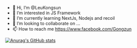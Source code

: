 - 👋 Hi, I’m @LeuKongsun
- 👀 I’m interested in JS Framework
- 🌱 I’m currently learning NextJs, Nodejs and recoil
- 💞️ I’m looking to collaborate on ...
- 📫 How to reach me https://www.facebook.com/Gongzun

[![Anurag's GitHub stats](https://github-readme-stats.vercel.app/api?username=LeuKongsun)](https://github.com/anuraghazra/github-readme-stats)

<!---
LeuKongsun/LeuKongsun is a ✨ special ✨ repository because its `README.md` (this file) appears on your GitHub profile.
You can click the Preview link to take a look at your changes.
--->
